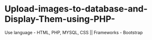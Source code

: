 # Upload-images-to-database-and-Display-Them-using-PHP-
Use language - HTML, PHP, MYSQL, CSS ||  Frameworks - Bootstrap
